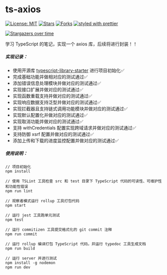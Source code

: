 # ts-axios
[![License: MIT](https://img.shields.io/badge/License-MIT-brightgreen.svg)](https://opensource.org/licenses/MIT)
[![Stars](https://img.shields.io/github/stars/ixiaorui2018/ts-axios)](https://img.shields.io/github/stars/ixiaorui2018/ts-axios)
[![Forks](https://img.shields.io/github/forks/ixiaorui2018/ts-axios)](https://img.shields.io/github/forks/ixiaorui2018/ts-axios)
[![styled with prettier](https://img.shields.io/badge/styled_with-prettier-ff69b4.svg)](https://github.com/prettier/prettier)

[![Stargazers over time](https://starchart.cc/ixiaorui2018/ts-axios.svg)](https://starchart.cc/ixiaorui2018/ts-axios)

学习 TypeScript 的笔记，实现一个 axios 库，后续将进行封装！！

##### 实现记录：

- 使用开源库 [typescript-library-starter](https://github.com/alexjoverm/typescript-library-starter) 进行项目初始化✅
- 完成基础功能并做相对应的测试通过✅
- 添加错误信息处理模块并做对应的测试通过✅
- 实现接口扩展并做对应的测试通过✅
- 实现函数重载支持并做对应的测试通过✅
- 实现响应数据支持泛型并做对应的测试通过✅
- 实现拦截器且支持链式调用功能模块并做对应的测试通过✅
- 实现默认配置化并做对应的测试通过✅
- 实现取消功能并做对应的测试通过✅
- 支持 withCredentials 配置实现跨域请求并做对应的测试通过✅
- 支持防御 xsrf 配置并做对应的测试通过✅
- 添加上传和下载的进度监控配置并做对应的测试通过✅

##### 使用说明：

```shell
// 项目初始化
npm install

// 使用 TSLint 工具检查 src 和 test 目录下 TypeScript 代码的可读性、可维护性和功能性错误
npm run lint

// 观察者模式运行 rollup 工具打包代码
npm start

// 运行 jest 工具跑单元测试
npm test

// 运行 commitizen 工具提交格式化的 git commit 注释
npm run commit

// 运行 rollup 编译打包 TypeScript 代码，并运行 typedoc 工具生成文档
npm run build

// 运行 server 并进行测试
npm install -g nodemon
npm run dev
```

